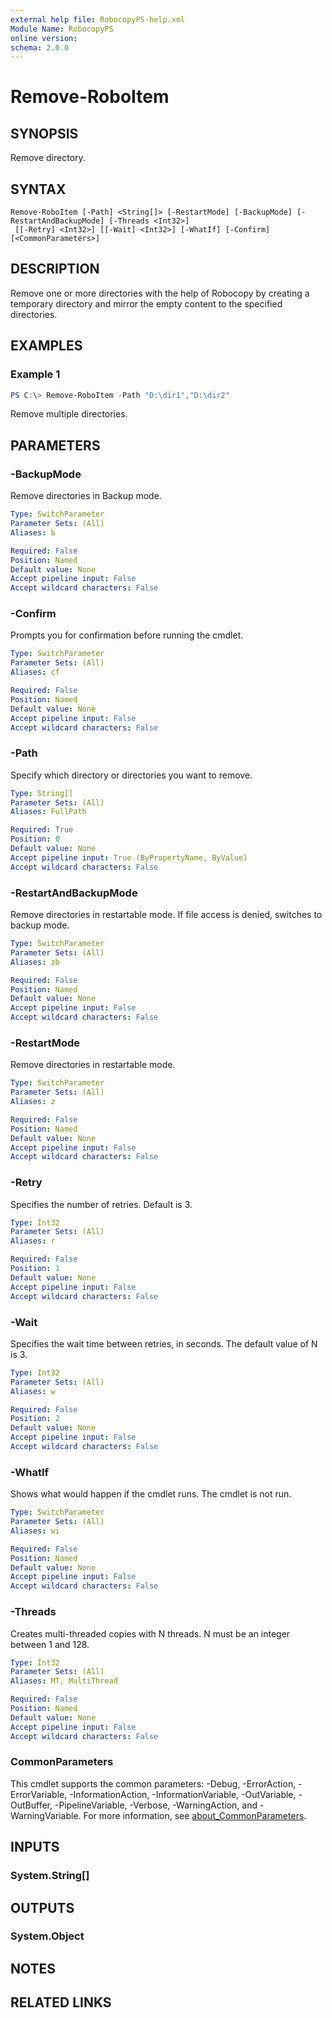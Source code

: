 ```yaml
---
external help file: RobocopyPS-help.xml
Module Name: RobocopyPS
online version:
schema: 2.0.0
---
```


# Remove-RoboItem

## SYNOPSIS
Remove directory.

## SYNTAX

```
Remove-RoboItem [-Path] <String[]> [-RestartMode] [-BackupMode] [-RestartAndBackupMode] [-Threads <Int32>]
 [[-Retry] <Int32>] [[-Wait] <Int32>] [-WhatIf] [-Confirm] [<CommonParameters>]
```

## DESCRIPTION
Remove one or more directories with the help of Robocopy by creating a temporary directory and mirror the empty content to the specified directories.

## EXAMPLES

### Example 1
```powershell
PS C:\> Remove-RoboItem -Path "D:\dir1","D:\dir2"
```

Remove multiple directories.

## PARAMETERS

### -BackupMode
Remove directories in Backup mode.

```yaml
Type: SwitchParameter
Parameter Sets: (All)
Aliases: b

Required: False
Position: Named
Default value: None
Accept pipeline input: False
Accept wildcard characters: False
```

### -Confirm
Prompts you for confirmation before running the cmdlet.

```yaml
Type: SwitchParameter
Parameter Sets: (All)
Aliases: cf

Required: False
Position: Named
Default value: None
Accept pipeline input: False
Accept wildcard characters: False
```

### -Path
Specify which directory or directories you want to remove.

```yaml
Type: String[]
Parameter Sets: (All)
Aliases: FullPath

Required: True
Position: 0
Default value: None
Accept pipeline input: True (ByPropertyName, ByValue)
Accept wildcard characters: False
```

### -RestartAndBackupMode
Remove directories in restartable mode. If file access is denied, switches to backup mode.

```yaml
Type: SwitchParameter
Parameter Sets: (All)
Aliases: zb

Required: False
Position: Named
Default value: None
Accept pipeline input: False
Accept wildcard characters: False
```

### -RestartMode
Remove directories in restartable mode.

```yaml
Type: SwitchParameter
Parameter Sets: (All)
Aliases: z

Required: False
Position: Named
Default value: None
Accept pipeline input: False
Accept wildcard characters: False
```

### -Retry
Specifies the number of retries. Default is 3.

```yaml
Type: Int32
Parameter Sets: (All)
Aliases: r

Required: False
Position: 1
Default value: None
Accept pipeline input: False
Accept wildcard characters: False
```

### -Wait
Specifies the wait time between retries, in seconds. The default value of N is 3.

```yaml
Type: Int32
Parameter Sets: (All)
Aliases: w

Required: False
Position: 2
Default value: None
Accept pipeline input: False
Accept wildcard characters: False
```

### -WhatIf
Shows what would happen if the cmdlet runs.
The cmdlet is not run.

```yaml
Type: SwitchParameter
Parameter Sets: (All)
Aliases: wi

Required: False
Position: Named
Default value: None
Accept pipeline input: False
Accept wildcard characters: False
```

### -Threads
Creates multi-threaded copies with N threads. N must be an integer between 1 and 128.

```yaml
Type: Int32
Parameter Sets: (All)
Aliases: MT, MultiThread

Required: False
Position: Named
Default value: None
Accept pipeline input: False
Accept wildcard characters: False
```

### CommonParameters
This cmdlet supports the common parameters: -Debug, -ErrorAction, -ErrorVariable, -InformationAction, -InformationVariable, -OutVariable, -OutBuffer, -PipelineVariable, -Verbose, -WarningAction, and -WarningVariable. For more information, see [about_CommonParameters](http://go.microsoft.com/fwlink/?LinkID=113216).

## INPUTS

### System.String[]

## OUTPUTS

### System.Object
## NOTES

## RELATED LINKS
